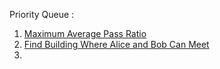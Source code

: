 Priority Queue : 
1. [Maximum Average Pass Ratio](https://leetcode.com/problems/maximum-average-pass-ratio/description/)
2. [Find Building Where Alice and Bob Can Meet](https://leetcode.com/problems/find-building-where-alice-and-bob-can-meet/description/)
3. 
